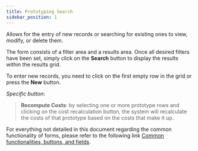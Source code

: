 ```yaml
---
title: Prototyping Search 
sidebar_position: 1
---
```


Allows for the entry of new records or searching for existing ones to view, modify, or delete them.

The form consists of a filter area and a results area. Once all desired filters have been set, simply click on the **Search** button to display the results within the results grid.

To enter new records, you need to click on the first empty row in the grid or press the **New** button.

*Specific button*:

> **Recompute Costs**: by selecting one or more prototype rows and clicking on the cost recalculation button, the system will recalculate the costs of that prototype based on the costs that make it up.

For everything not detailed in this document regarding the common functionality of forms, please refer to the following link [Common functionalities, buttons, and fields](/docs/guide/common).
